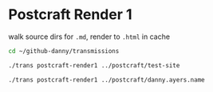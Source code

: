 # Postcraft Render 1

walk source dirs for `.md`, render to `.html` in cache

```sh
cd ~/github-danny/transmissions

./trans postcraft-render1 ../postcraft/test-site

./trans postcraft-render1 ../postcraft/danny.ayers.name
```
